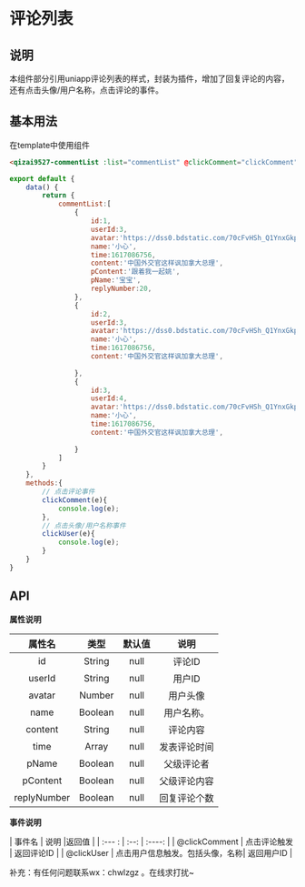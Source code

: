 # 评论列表

## 说明

本组件部分引用uniapp评论列表的样式，封装为插件，增加了回复评论的内容，还有点击头像/用户名称，点击评论的事件。


## 基本用法

在template中使用组件
```html
<qizai9527-commentList :list="commentList" @clickComment="clickComment"  @clickUser="clickUser"></qizai9527-commentList>
```  


```javascript
export default {
    data() {
        return {
            commentList:[
            	{
            		id:1,
            		userId:3,
            		avatar:'https://dss0.bdstatic.com/70cFvHSh_Q1YnxGkpoWK1HF6hhy/it/u=1976832114,2993359804&fm=26&gp=0.jpg',
            		name:'小心',
            		time:1617086756,
            		content:'中国外交官这样讽加拿大总理',
            		pContent:'跟着我一起姚',
            		pName:'宝宝',
            		replyNumber:20,
            	},
            	{
            		id:2,
            		userId:3,
            		avatar:'https://dss0.bdstatic.com/70cFvHSh_Q1YnxGkpoWK1HF6hhy/it/u=1976832114,2993359804&fm=26&gp=0.jpg',
            		name:'小心',
            		time:1617086756,
            		content:'中国外交官这样讽加拿大总理',
            		
            	},
            	{
            		id:3,
            		userId:4,
            		avatar:'https://dss0.bdstatic.com/70cFvHSh_Q1YnxGkpoWK1HF6hhy/it/u=1976832114,2993359804&fm=26&gp=0.jpg',
            		name:'小心',
            		time:1617086756,
            		content:'中国外交官这样讽加拿大总理',
            		
            	}
            ]
        }
    },
    methods:{
		// 点击评论事件
        clickComment(e){
        	console.log(e);
        },
		// 点击头像/用户名称事件
        clickUser(e){
        	console.log(e);
        }
    }
}
```

## API

**属性说明**

|属性名|类型|默认值|说明|
:---:|:----:|:---:|:--:|
|id|String|null|评论ID|
| userId | String |  null  |     用户ID     |
| avatar | Number |  null  | 用户头像 |
| name | Boolean |  null  | 用户名称。 |
| content | String |  null  | 评论内容 |
| time | Array |  null  | 发表评论时间 |
| pName | Boolean |  null  | 父级评论者 |
| pContent | Boolean |  null  | 父级评论内容 |
| replyNumber | Boolean |  null  | 回复评论个数 |

**事件说明**  

|   事件名   |  说明  |返回值 |
| :--- : | :--: | :----: |
|  @clickComment   | 点击评论触发 | 返回评论ID |
| @clickUser | 点击用户信息触发。包括头像，名称|  返回用户ID    |


补充：有任何问题联系wx：chwlzgz 。在线求打扰~